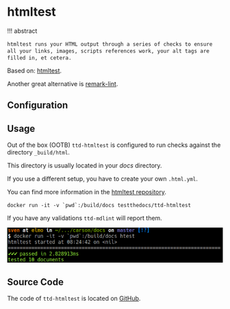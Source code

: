 # htmltest

!!! abstract

    htmltest runs your HTML output through a series of checks to ensure all your links, images, scripts references work, your alt tags are filled in, et cetera.

Based on: [htmltest](https://github.com/wjdp/htmltest).

Another great alternative is [remark-lint](https://github.com/remarkjs/remark-lint).

## Configuration

## Usage

Out of the box (OOTB) `ttd-htmltest` is configured to run checks against the directory ``_build/html``.

This directory is usually located in your *docs* directory.

If you use a different setup, you have to create your own ``.html.yml``.

You can find more information in the [htmltest repository](https://github.com/wjdp/htmltest).

```console
docker run -it -v `pwd`:/build/docs testthedocs/ttd-htmltest
```

If you have any validations `ttd-mdlint` will report them.

![A Gif with example](docs/_static/ttd-htmltest.png)

## Source Code

The code of `ttd-htmltest` is located on [GitHub](https://github.com/testthedocs/rakpart/tree/master/ttd-htmltest).

